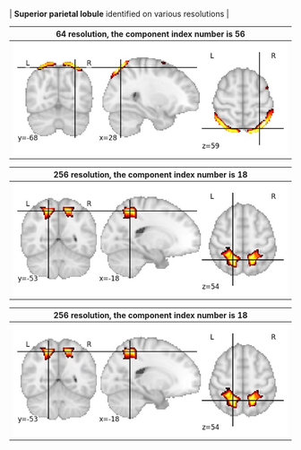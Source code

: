 


| **Superior parietal lobule** identified on various resolutions |

| 64 resolution, the component index number is 56|  
|:---:|  
| ![Component 64](../64/final/56.jpg "From component 64: Superior parietal lobule") |

| 256 resolution, the component index number is 18|  
|:---:|  
| ![Component 256](../256/final/18.jpg "From component 256: Superior parietal lobule") |

| 256 resolution, the component index number is 18|  
|:---:|  
| ![Component 256](../256/final/18.jpg "From component 256: Superior parietal lobule") |
